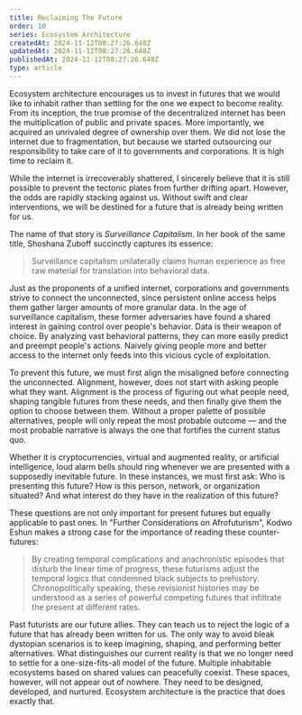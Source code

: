 ```yaml
---
title: Reclaiming The Future
order: 10
series: Ecosystem Architecture
createdAt: 2024-11-12T08:27:26.648Z
updatedAt: 2024-11-12T08:27:26.648Z
publishedAt: 2024-11-12T08:27:26.648Z
type: article
---
```

Ecosystem architecture encourages us to invest in futures that we would like to inhabit rather than settling for the one we expect to become reality. From its inception, the true promise of the decentralized internet has been the multiplication of public and private spaces. More importantly, we acquired an unrivaled degree of ownership over them. We did not lose the internet due to fragmentation, but because we started outsourcing our responsibility to take care of it to governments and corporations. It is high time to reclaim it.

While the internet is irrecoverably shattered, I sincerely believe that it is still possible to prevent the tectonic plates from further drifting apart. However, the odds are rapidly stacking against us. Without swift and clear interventions, we will be destined for a future that is already being written for us. 

The name of that story is *Surveillance Capitalism*. In her book of the same title, Shoshana Zuboff succinctly captures its essence:

> Surveillance capitalism unilaterally claims human experience as free raw material for translation into behavioral data.

Just as the proponents of a unified internet, corporations and governments strive to connect the unconnected, since persistent online access helps them gather larger amounts of more granular data. In the age of surveillance capitalism, these former adversaries have found a shared interest in gaining control over people's behavior. Data is their weapon of choice. By analyzing vast behavioral patterns, they can more easily predict and preempt people's actions. Naively giving people more and better access to the internet only feeds into this vicious cycle of exploitation.

To prevent this future, we must first align the misaligned before connecting the unconnected. Alignment, however, does not start with asking people what they want. Alignment is the process of figuring out what people need, shaping tangible futures from these needs, and then finally give them the option to choose between them. Without a proper palette of possible alternatives, people will only repeat the most probable outcome — and the most probable narrative is always the one that fortifies the current status quo.

Whether it is cryptocurrencies, virtual and augmented reality, or artificial intelligence, loud alarm bells should ring whenever we are presented with a supposedly inevitable future. In these instances, we must first ask: Who is presenting this future? How is this person, network, or organization situated? And what interest do they have in the realization of this future?

These questions are not only important for present futures but equally applicable to past ones. In "Further Considerations on Afrofuturism", Kodwo Eshun makes a strong case for the importance of reading these counter-futures:

> By creating temporal complications and anachronistic episodes that disturb the linear time of progress, these futurisms adjust the temporal logics that condemned black subjects to prehistory. Chronopolitically speaking, these revisionist histories may be understood as a series of powerful competing futures that infiltrate the present at different rates.

Past futurists are our future allies. They can teach us to reject the logic of a future that has already been written for us. The only way to avoid bleak dystopian scenarios is to keep imagining, shaping, and performing better alternatives. What distinguishes our current reality is that we no longer need to settle for a one-size-fits-all model of the future. Multiple inhabitable ecosystems based on shared values can peacefully coexist. These spaces, however, will not appear out of nowhere. They need to be designed, developed, and nurtured. Ecosystem architecture is the practice that does exactly that.

